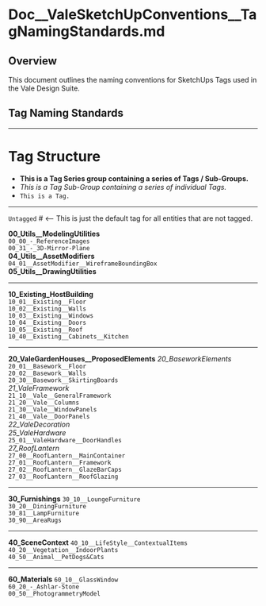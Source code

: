 # Doc__ValeSketchUpConventions__TagNamingStandards.md

## Overview

This document outlines the naming conventions for SketchUps Tags used in the Vale Design Suite.

## Tag Naming Standards

----------------------------------------------------

# Tag Structure
  - **This is a Tag Series group containing a series of Tags / Sub-Groups.**
  - *This is a Tag Sub-Group containing a series of individual Tags.*
  - `This is a Tag.`

----------------------------------------

`Untagged`    # <-- This is just the default tag for all entities that are not tagged.

**00_Utils__ModelingUtilities**  
    `00_00_-_ReferenceImages`  
    `00_31_-_3D-Mirror-Plane`  
**04_Utils__AssetModifiers**  
    `04_01__AssetModifier__WireframeBoundingBox`  
**05_Utils__DrawingUtilities**  

----------------------------------------

**10_Existing_HostBuilding**  
    `10_01__Existing__Floor`  
    `10_02__Existing__Walls`  
    `10_03__Existing__Windows`  
    `10_04__Existing__Doors`  
    `10_05__Existing__Roof`  
    `10_40__Existing__Cabinets__Kitchen`  

----------------------------------------

**20_ValeGardenHouses__ProposedElements**
    *20_BaseworkElements*  
        `20_01__Basework__Floor`  
        `20_02__Basework__Walls`  
        `20_30__Basework__SkirtingBoards`  
    *21_ValeFramework*  
        `21_10__Vale__GeneralFramework`  
        `21_20__Vale__Columns`  
        `21_30__Vale__WindowPanels`  
        `21_40__Vale__DoorPanels`  
    *22_ValeDecoration*  
    *25_ValeHardware*  
        `25_01__ValeHardware__DoorHandles`  
    *27_RoofLantern*  
        `27_00__RoofLantern__MainContainer`  
        `27_01__RoofLantern__Framework`  
        `27_02__RoofLantern__GlazeBarCaps`  
        `27_03__RoofLantern__RoofGlazing`  

----------------------------------------

**30_Furnishings**
    `30_10__LoungeFurniture`  
    `30_20__DiningFurniture`  
    `30_81__LampFurniture`  
    `30_90__AreaRugs`  

----------------------------------------

**40_SceneContext**
    `40_10__LifeStyle__ContextualItems`  
    `40_20__Vegetation__IndoorPlants`  
    `40_50__Animal__PetDogs&Cats`  

----------------------------------------

**60_Materials**
    `60_10__GlassWindow`  
    `60_20_-_Ashlar-Stone`  
    `00_50__PhotogrammetryModel`  
